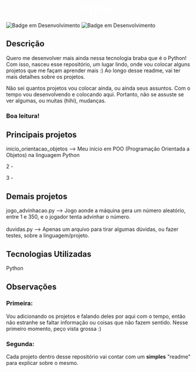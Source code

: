 <h1 align="center"> <b style="color:white"> Python</b> </h1>

![Badge em Desenvolvimento](https://img.shields.io/badge/license-napolifabrizio-green)
![Badge em Desenvolvimento](https://img.shields.io/badge/status-desenvolvimento-yellow)

<section>
<h2><b>Descrição</b></h2>

<p>
Quero me desenvolver mais ainda nessa tecnologia braba que é o Python! Com isso, nasceu esse repositório, um lugar lindo, onde vou colocar alguns projetos que me façam aprender mais :)
Ao longo desse readme, vai ter mais detalhes sobre os projetos.

Não sei quantos projetos vou colocar ainda, ou ainda seus assuntos. Com o tempo vou desenvolvendo e colocando aqui. Portanto, não se assuste se ver algumas, ou muitas (hihi), mudanças.<br>
### Boa leitura!
</p>
</section>
<section>
<h2><b>Principais projetos</b></h2>

<p>
inicio_orientacao_objetos --> Meu início em POO (Programação 
Orientada a Objetos) na linguagem Python

 2 - 

 3 -
</p>

<h2>Demais projetos</h2>
<p>
jogo_advinhacao.py --> Jogo aonde a máquina gera um número aleatório, entre 1 e 350, e o jogador tenta advinhar o número.
<br><br>
duvidas.py --> Apenas um arquivo para tirar algumas dúvidas, ou fazer testes, sobre a linguagem/projeto.
</p>
</section>

<section>
<h2><b>Tecnologias Utilizadas</b></h2>
<p>
Python

</p>
</section>

<section>
<h2><b>Observações</b></h2>
<h3>
Primeira:
</h3>
Vou adicionando os projetos e falando deles por aqui com o tempo, então não estranhe se faltar informação ou coisas que não fazem sentido. Nesse primeiro momento, peço vista grossa :)
<br>
<h3>
Segunda:
</h3>
Cada projeto dentro desse repositório vai contar com um <b>simples</b> "readme" para explicar sobre o mesmo.



